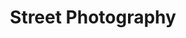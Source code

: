 ---
pid: ch659
title: Street Photography
location_transcription: any of the parks
coordinates: "[-75.162851224875, 39.952187912768]"
zipcode: '19121'
gen_neighborhood: North Philadelphia
neighborhood: Brewerytown
outside_phl: 
age: '20'
age_range: 20-29
instagram: 
image_file_name: ch_659.jpg
proposal_transcription: I'm very interested in street photography- It's be very cool
  if the photos could be displayed in some way that subjects who did not know they
  were in a work of art could see themselves as a subject.
topic: 
topic_summary: '0'
type: Street,Image
keywords_other: 
credit: Jocelyn Burns
image_labels: 
twitter: jocburns
facebook: 
permalink: "/monuments/ch659/"
layout: item-page
---